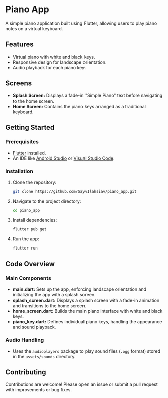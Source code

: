 
# Piano App

A simple piano application built using Flutter, allowing users to play piano notes on a virtual keyboard.

## Features
- Virtual piano with white and black keys.
- Responsive design for landscape orientation.
- Audio playback for each piano key.

## Screens
- **Splash Screen:** Displays a fade-in "Simple Piano" text before navigating to the home screen.
- **Home Screen:** Contains the piano keys arranged as a traditional keyboard.

## Getting Started

### Prerequisites
- [Flutter](https://flutter.dev/docs/get-started/install) installed.
- An IDE like [Android Studio](https://developer.android.com/studio) or [Visual Studio Code](https://code.visualstudio.com/).

### Installation
1. Clone the repository:
   ```bash
   git clone https://github.com/SayvIlahsiav/piano_app.git
   ```
2. Navigate to the project directory:
   ```bash
   cd piano_app
   ```
3. Install dependencies:
   ```bash
   flutter pub get
   ```
4. Run the app:
   ```bash
   flutter run
   ```

## Code Overview

### Main Components
- **main.dart:** Sets up the app, enforcing landscape orientation and initializing the app with a splash screen.
- **splash_screen.dart:** Displays a splash screen with a fade-in animation and transitions to the home screen.
- **home_screen.dart:** Builds the main piano interface with white and black keys.
- **piano_key.dart:** Defines individual piano keys, handling the appearance and sound playback.

### Audio Handling
- Uses the `audioplayers` package to play sound files (`.ogg` format) stored in the `assets/sounds` directory.

## Contributing
Contributions are welcome! Please open an issue or submit a pull request with improvements or bug fixes.
